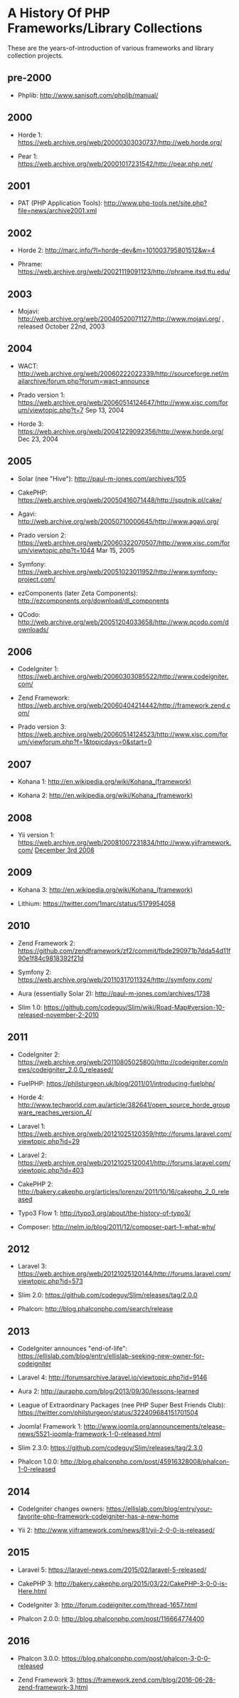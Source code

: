 # A History Of PHP Frameworks/Library Collections

These are the years-of-introduction of various frameworks and library collection projects.

## pre-2000

- Phplib: <http://www.sanisoft.com/phplib/manual/>

## 2000

- Horde 1: <https://web.archive.org/web/20000303030737/http://web.horde.org/>

- Pear 1: <https://web.archive.org/web/20001017231542/http://pear.php.net/>

## 2001

- PAT (PHP Application Tools): <http://www.php-tools.net/site.php?file=news/archive2001.xml>

## 2002

- Horde 2: <http://marc.info/?l=horde-dev&m=101003795801512&w=4>

- Phrame: <https://web.archive.org/web/20021119091123/http://phrame.itsd.ttu.edu/>

## 2003

- Mojavi: <http://web.archive.org/web/20040520071127/http://www.mojavi.org/> , released October 22nd, 2003

## 2004

- WACT: <http://web.archive.org/web/20060222022339/http://sourceforge.net/mailarchive/forum.php?forum=wact-announce>

- Prado version 1: <https://web.archive.org/web/20060514124647/http://www.xisc.com/forum/viewtopic.php?t=7> Sep 13, 2004

- Horde 3: <https://web.archive.org/web/20041229092356/http://www.horde.org/> Dec 23, 2004

## 2005

- Solar (nee "Hive"): <http://paul-m-jones.com/archives/105>

- CakePHP: <https://web.archive.org/web/20050416071448/http://sputnik.pl/cake/>

- Agavi: <http://web.archive.org/web/20050710000645/http://www.agavi.org/>

- Prado version 2: <https://web.archive.org/web/20060322070507/http://www.xisc.com/forum/viewtopic.php?t=1044> Mar 15, 2005

- Symfony: <https://web.archive.org/web/20051023011952/http://www.symfony-project.com/>

- ezComponents (later Zeta Components): <http://ezcomponents.org/download/dl_components>

- QCodo: <http://web.archive.org/web/20051204033658/http://www.qcodo.com/downloads/>

## 2006

- CodeIgniter 1: <https://web.archive.org/web/20060303085522/http://www.codeigniter.com/>

- Zend Framework: <https://web.archive.org/web/20060404214442/http://framework.zend.com/>

- Prado version 3: <https://web.archive.org/web/20060514124523/http://www.xisc.com/forum/viewforum.php?f=1&topicdays=0&start=0>

## 2007

- Kohana 1: <http://en.wikipedia.org/wiki/Kohana_(framework)>

- Kohana 2: <http://en.wikipedia.org/wiki/Kohana_(framework)>

## 2008

- Yii version 1: <https://web.archive.org/web/20081007231834/http://www.yiiframework.com/> [December 3rd 2008](http://www.pradosoft.com/forum/index.php?topic=11022.0)

## 2009

- Kohana 3: <http://en.wikipedia.org/wiki/Kohana_(framework)>

- Lithium: <https://twitter.com/1marc/status/5179954058>

## 2010

- Zend Framework 2: <https://github.com/zendframework/zf2/commit/fbde290971b7dda54d11f90e1f84c9818392f21d>

- Symfony 2: <https://web.archive.org/web/20110317011324/http://symfony.com/>

- Aura (essentially Solar 2): <http://paul-m-jones.com/archives/1738>

- Slim 1.0: <https://github.com/codeguy/Slim/wiki/Road-Map#version-10-released-november-2-2010>

## 2011

- CodeIgniter 2: <https://web.archive.org/web/20110805025800/http://codeigniter.com/news/codeigniter_2.0.0_released/>

- FuelPHP: <https://philsturgeon.uk/blog/2011/01/introducing-fuelphp/>

- Horde 4: <http://www.techworld.com.au/article/382641/open_source_horde_groupware_reaches_version_4/>

- Laravel 1: <https://web.archive.org/web/20121025120359/http://forums.laravel.com/viewtopic.php?id=29>

- Laravel 2: <https://web.archive.org/web/20121025120041/http://forums.laravel.com/viewtopic.php?id=403>

- CakePHP 2: <http://bakery.cakephp.org/articles/lorenzo/2011/10/16/cakephp_2_0_released>

- Typo3 Flow 1: <http://typo3.org/about/the-history-of-typo3/>

- Composer: <http://nelm.io/blog/2011/12/composer-part-1-what-why/>

## 2012

- Laravel 3: <https://web.archive.org/web/20121025120144/http://forums.laravel.com/viewtopic.php?id=573>

- Slim 2.0: <https://github.com/codeguy/Slim/releases/tag/2.0.0>

- Phalcon: <http://blog.phalconphp.com/search/release>

## 2013

- CodeIgniter announces "end-of-life": <https://ellislab.com/blog/entry/ellislab-seeking-new-owner-for-codeigniter>

- Laravel 4: <http://forumsarchive.laravel.io/viewtopic.php?id=9146>

- Aura 2: <http://auraphp.com/blog/2013/09/30/lessons-learned>

- League of Extraordinary Packages (nee PHP Super Best Friends Club): <https://twitter.com/philsturgeon/status/322409684151701504>

- Joomla! Framework 1: <http://www.joomla.org/announcements/release-news/5521-joomla-framework-1-0-released.html>

- Slim 2.3.0: <https://github.com/codeguy/Slim/releases/tag/2.3.0>

- Phalcon 1.0.0: <http://blog.phalconphp.com/post/45916328008/phalcon-1-0-released>

## 2014

- CodeIgniter changes owners: <https://ellislab.com/blog/entry/your-favorite-php-framework-codeigniter-has-a-new-home>

- Yii 2: <http://www.yiiframework.com/news/81/yii-2-0-0-is-released/>

## 2015

- Laravel 5: <https://laravel-news.com/2015/02/laravel-5-released/>

- CakePHP 3: <http://bakery.cakephp.org/2015/03/22/CakePHP-3-0-0-is-Here.html>

- CodeIgniter 3: <http://forum.codeigniter.com/thread-1657.html>

- Phalcon 2.0.0: <http://blog.phalconphp.com/post/116664774400>

## 2016

- Phalcon 3.0.0: <https://blog.phalconphp.com/post/phalcon-3-0-0-released>

- Zend Framework 3: <https://framework.zend.com/blog/2016-06-28-zend-framework-3.html>
